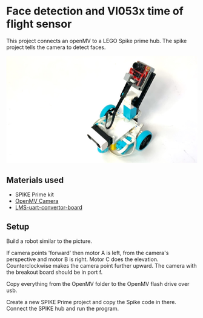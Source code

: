 # Face detection and Vl053x time of flight sensor

This project connects an openMV to a LEGO Spike prime hub. The spike project tells the camera to detect faces.

![OpenMV Spike Prime](openmv-spike-prime.jpeg)

## Materials used
- SPIKE Prime kit
- [OpenMV Camera](openmv.io)
- [LMS-uart-convertor-board](https://antonsmindstorms.com/product/uart-breakout-board-for-spike-and-ev3-openmv-compatible/)

## Setup
Build a robot similar to the picture.

If camera points 'forward' then motor A is left, from the camera's perspective and motor B is right. Motor C does the elevation. Counterclockwise makes the camera point further upward. The camera with the breakout board should be in port f.

Copy everything from the OpenMV folder to the OpenMV flash drive over usb.

Create a new SPIKE Prime project and copy the Spike code in there. Connect the SPIKE hub and run the program.